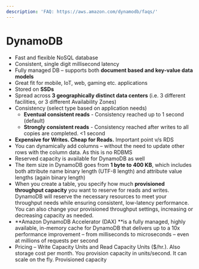 ```yaml
---
description: 'FAQ: https://aws.amazon.com/dynamodb/faqs/'
---
```


# DynamoDB

* Fast and flexible NoSQL database
* Consistent, single digit millisecond latency
* Fully managed DB – supports both **document based and key-value data models**
* Great fit for mobile, IoT, web, gaming etc. applications
* Stored on **SSDs**
* Spread across **3 geographically distinct data centers** \(i.e. 3 different facilities, or 3 different Availability Zones\)
* Consistency \(select type based on application needs\)
  * **Eventual consistent reads** - Consistency reached up to 1 second \(default\)
  * **Strongly consistent reads** - Consistency reached after writes to all copies are completed. &lt;1 second
* **Expensive for Writes. Cheap for Reads.** Important point v/s RDS
* You can dynamically add columns – without the need to update other rows with the column data. As this is no RDBMS
* Reserved capacity is available for DynamoDB as well
* The item size in DynamoDB goes from **1 byte to** **400 KB**, which includes both attribute name binary length \(UTF-8 length\) and attribute value lengths \(again binary length\)
* When you create a table, you specify how much **provisioned throughput capacity** you want to reserve for reads and writes. DynamoDB will reserve the necessary resources to meet your throughput needs while ensuring consistent, low-latency performance. You can also change your provisioned throughput settings, increasing or decreasing capacity as needed.
* **Amazon DynamoDB Accelerator \(DAX\) **is a fully managed, highly available, in-memory cache for DynamoDB that delivers up to a 10x performance improvement – from milliseconds to microseconds – even at millions of requests per second
* Pricing – Write Capacity Units and Read Capacity Units \($/hr.\). Also storage cost per month. You provision capacity in units/second. It can scale on the fly. Provisioned capacity



